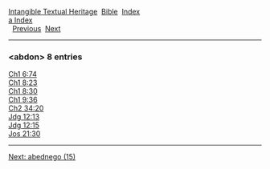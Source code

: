 [Intangible Textual Heritage](../../index)  [Bible](../index) 
[Index](index)   
[a Index](_a_)  
  [Previous](c00016)  [Next](c00018) 

------------------------------------------------------------------------

### &lt;abdon&gt; 8 entries

[Ch1 6:74](../kjv/ch1006.htm#074)  
[Ch1 8:23](../kjv/ch1008.htm#023)  
[Ch1 8:30](../kjv/ch1008.htm#030)  
[Ch1 9:36](../kjv/ch1009.htm#036)  
[Ch2 34:20](../kjv/ch2034.htm#020)  
[Jdg 12:13](../kjv/jdg012.htm#013)  
[Jdg 12:15](../kjv/jdg012.htm#015)  
[Jos 21:30](../kjv/jos021.htm#030)  

------------------------------------------------------------------------

[Next: abednego (15)](c00018)
